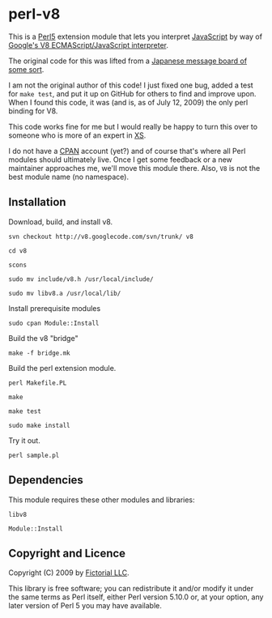 # perl-v8

This is a [Perl5](http://www.perlfoundation.org/perl5/index.cgi) extension
module that lets you interpret
[JavaScript](http://en.wikipedia.org/wiki/JavaScript) by way of [Google's V8
ECMAScript/JavaScript interpreter](http://code.google.com/p/v8/).

The original code for this was lifted from a [Japanese message board of some
sort](http://d.hatena.ne.jp/dayflower/20080905/1220592409).  

I am not the original author of this code!  I just fixed one bug, added a test
for `make test`, and put it up on GitHub for others to find and improve upon.
When I found this code, it was (and is, as of July 12, 2009) the only perl
binding for V8.

This code works fine for me but I would really be happy to turn this over to
someone who is more of an expert in [XS](http://perldoc.perl.org/perlxs.html).

I do not have a [CPAN](http://cpan.org) account (yet?) and of course that's
where all Perl modules should ultimately live.  Once I get some feedback or a
new maintainer approaches me, we'll move this module there.  Also, `V8` is not
the best module name (no namespace).


## Installation

Download, build, and install v8.

    svn checkout http://v8.googlecode.com/svn/trunk/ v8

    cd v8

    scons 

    sudo mv include/v8.h /usr/local/include/

    sudo mv libv8.a /usr/local/lib/

Install prerequisite modules

    sudo cpan Module::Install

Build the v8 "bridge"

    make -f bridge.mk

Build the perl extension module.

    perl Makefile.PL

    make

    make test

    sudo make install

Try it out.

    perl sample.pl

## Dependencies

This module requires these other modules and libraries:

    libv8

    Module::Install

## Copyright and Licence

Copyright (C) 2009 by [Fictorial LLC](http://fictorial.com).

This library is free software; you can redistribute it and/or modify
it under the same terms as Perl itself, either Perl version 5.10.0 or,
at your option, any later version of Perl 5 you may have available.


